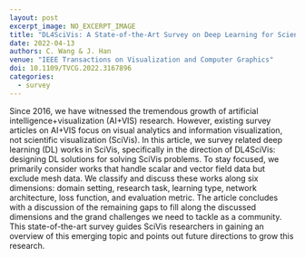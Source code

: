 ```yaml
---
layout: post
excerpt_image: NO_EXCERPT_IMAGE
title: "DL4SciVis: A State-of-the-Art Survey on Deep Learning for Scientific Visualization"
date: 2022-04-13
authors: C. Wang & J. Han
venue: "IEEE Transactions on Visualization and Computer Graphics"
doi: 10.1109/TVCG.2022.3167896
categories:
  - survey
---
```

Since 2016, we have witnessed the tremendous growth of artificial intelligence+visualization (AI+VIS) research. However, existing survey articles on AI+VIS focus on visual analytics and information visualization, not scientific visualization (SciVis). In this article, we survey related deep learning (DL) works in SciVis, specifically in the direction of DL4SciVis: designing DL solutions for solving SciVis problems. To stay focused, we primarily consider works that handle scalar and vector field data but exclude mesh data. We classify and discuss these works along six dimensions: domain setting, research task, learning type, network architecture, loss function, and evaluation metric. The article concludes with a discussion of the remaining gaps to fill along the discussed dimensions and the grand challenges we need to tackle as a community. This state-of-the-art survey guides SciVis researchers in gaining an overview of this emerging topic and points out future directions to grow this research.
